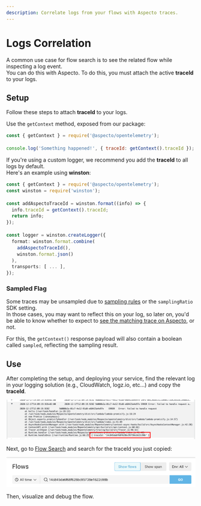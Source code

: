 ```yaml
---
description: Correlate logs from your flows with Aspecto traces.
---
```


# Logs Correlation

A common use case for flow search is to see the related flow while inspecting a log event.  
You can do this with Aspecto. To do this, you must attach the active **traceId** to your logs.

## Setup

Follow these steps to attach **traceId** to your logs.

Use the `getContext` method, exposed from our package:

```javascript
const { getContext } = require('@aspecto/opentelemetry');

console.log('Something happened!', { traceId: getContext().traceId });
```

If you're using a custom logger, we recommend you add the **traceId** to all logs by default.  
Here's an example using **winston**:

```typescript
const { getContext } = require('@aspecto/opentelemetry');
const winston = require('winston');

const addAspectoTraceId = winston.format((info) => {
  info.traceId = getContext().traceId;
  return info;
});

const logger = winston.createLogger({
  format: winston.format.combine(
    addAspectoTraceId(), 
    winston.format.json()
  ),
  transports: [ ... ],
});
```

### Sampled Flag

Some traces may be unsampled due to [sampling rules](../settings/sampling-rules.md) or  the `samplingRatio` SDK setting.  
In those cases, you may want to reflect this on your log, so later on, you'd be able to know whether to expect to [see the matching trace on Aspecto](../logging.md), or not.  
  
For this, the `getContext()` response payload will also contain a boolean called `sampled`, reflecting the sampling result.

## Use

After completing the setup, and deploying your service, find the relevant log in your logging solution \(e.g., CloudWatch, logz.io, etc...\) and copy the **traceId**.

![Finding the traceId in a CloudWatch log](../.gitbook/assets/image%20%287%29.png)

Next, go to [Flow Search](../flow-search.md) and search for the traceId you just copied:

![Searching for traceId in Flow Search](../.gitbook/assets/image%20%288%29.png)

Then, visualize and debug the flow.

